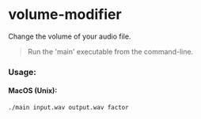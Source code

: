 # volume-modifier
Change the volume of your audio file.
> Run the 'main' executable from the command-line.
### Usage:
#### MacOS (Unix):
```
./main input.wav output.wav factor
```
